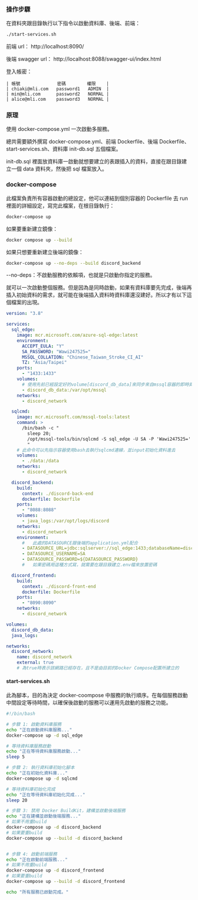 ### 操作步驟

在資料夾跟目錄執行以下指令以啟動資料庫、後端、前端：

```bash
./start-services.sh
```

前端 url：
http://localhost:8090/

後端 swagger url：
http://localhost:8088/swagger-ui/index.html

登入帳密：

```
| 帳號              密碼        權限    |
| chiaki@mli.com   password1   ADMIN  |
| min@mli.com      password2   NORMAL |
| alice@mli.com    password3   NORMAL |
```

### 原理

使用 docker-compose.yml 一次啟動多服務。

總共需要額外撰寫 docker-compose.yml、前端 Dockerfile、後端 Dockerfile、start-services.sh、資料庫 init-db.sql 五個檔案。

init-db.sql 裡面放資料庫一啟動就想要建立的表跟插入的資料，直接在跟目錄建立一個 data 資料夾，然後把 sql 檔案放入。

### docker-compose

此檔案負責所有容器啟動的總設定，他可以連結到個別容器的 Dockerfile 去 run 裡面的詳細設定，寫完此檔案，在根目錄執行：

```bash
docker-compose up
```

如果要重新建立鏡像：

```bash
docker compose up --build
```

如果只想要重新建立後端的鏡像：

```bash
docker-compose up --no-deps --build discord_backend
```

--no-deps：不啟動服務的依賴項，也就是只啟動你指定的服務。

就可以一次啟動整個服務。但是因為是同時啟動，如果有資料庫要先完成，後端再插入初始資料的需求，就可能在後端插入資料時資料庫還沒建好。所以才有以下這個檔案的出現。

```yml
version: "3.8"

services:
  sql_edge:
    image: mcr.microsoft.com/azure-sql-edge:latest
    environment:
      ACCEPT_EULA: "Y"
      SA_PASSWORD: "Wawi247525="
      MSSQL_COLLATION: "Chinese_Taiwan_Stroke_CI_AI"
      TZ: "Asia/Taipei"
    ports:
      - "1433:1433"
    volumes:
      # 使用先前已經設定好的volume[discord_db_data]來同步來自mssql容器的即時資料
      - discord_db_data:/var/opt/mssql
    networks:
      - discord_network

  sqlcmd:
    image: mcr.microsoft.com/mssql-tools:latest
    command: >
      /bin/bash -c "
        sleep 20;
        /opt/mssql-tools/bin/sqlcmd -S sql_edge -U SA -P 'Wawi247525=' -d master -i /data/init-db.sql;
        "
    # 此命令可以先指示容器使用bash去執行sqlcmd連線，並input初始化資料進去
    volumes:
      - ./data:/data
    networks:
      - discord_network

  discord_backend:
    build:
      context: ./discord-back-end
      dockerfile: Dockerfile
    ports:
      - "8088:8088"
    volumes:
      - java_logs:/var/opt/logs/discord
    networks:
      - discord_network
    environment:
      #   此處的DATASOURCE跟後端的application.yml配合
      - DATASOURCE_URL=jdbc:sqlserver://sql_edge:1433;databaseName=discord;trustServerCertificate=true
      - DATASOURCE_USERNAME=SA
      - DATASOURCE_PASSWORD=${DATASOURCE_PASSWORD}
      #   如果密碼用這種方式寫，就需要在跟目錄建立.env檔來放置密碼

  discord_frontend:
    build:
      context: ./discord-front-end
      dockerfile: Dockerfile
    ports:
      - "8090:8090"
    networks:
      - discord_network

volumes:
  discord_db_data:
  java_logs:

networks:
  discord_network:
    name: discord_network
    external: true
    # 為true時表示該網路已經存在，且不是由目前的Docker Compose配置所建立的
```

#### start-services.sh

此為腳本，目的為決定 docker-coompose 中服務的執行順序。在每個服務啟動中間設定等待時間，以確保後啟動的服務可以運用先啟動的服務之功能。

```sh
#!/bin/bash

# 步驟 1: 啟動資料庫服務
echo "正在啟動資料庫服務..."
docker-compose up -d sql_edge

# 等待資料庫服務啟動
echo "正在等待資料庫服務啟動..."
sleep 5

# 步驟 2: 執行資料庫初始化腳本
echo "正在初始化資料庫..."
docker-compose up -d sqlcmd

# 等待資料庫初始化完成
echo "正在等待資料庫初始化完成..."
sleep 20

# 步驟 3: 禁用 Docker BuildKit，建構並啟動後端服務
echo "正在建構並啟動後端服務..."
# 如果不用重build
docker-compose up -d discord_backend
# 如果要重build
docker-compose up --build -d discord_backend


# 步驟 4: 啟動前端服務
echo "正在啟動前端服務..."
# 如果不用重build
docker-compose up -d discord_frontend
# 如果要重build
docker-compose up --build -d discord_frontend

echo "所有服務已啟動完成。"

```
